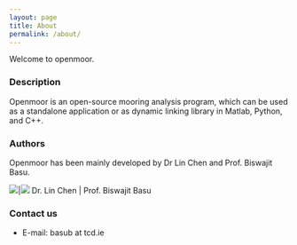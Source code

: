 ```yaml
---
layout: page
title: About
permalink: /about/
---
```


Welcome to openmoor.

### Description

Openmoor is an open-source mooring analysis program, which can be used as a standalone application or as dynamic linking library in Matlab, Python, and C++.

### Authors

Openmoor has been mainly developed by Dr Lin Chen and Prof. Biswajit Basu.

![](https://avatars3.githubusercontent.com/u/25460871?s=460&v=4)|![](https://static1.squarespace.com/static/57c55165725e25ba4eb8db81/t/57e92a3959cc68725d6a6865/1492619702016/Biswajit+Basu?format=300w)
Dr. Lin Chen | Prof. Biswajit Basu

### Contact us

- E-mail: basub at tcd.ie
